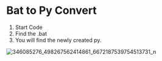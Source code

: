 # Bat to Py Convert
1. Start Code
2. Find the .bat
3. You will find the newly created py.

![346085276_498267562414861_6672187539754513731_n](https://github.com/vast1337x/bat-to-py/assets/114198896/65483c5c-79d4-4612-a68a-ff32c7353e2c)
